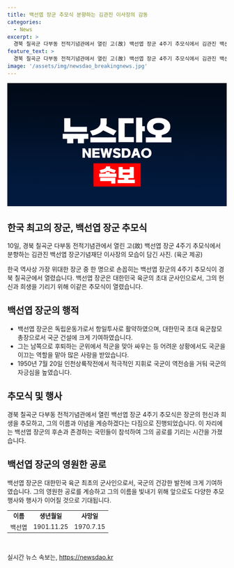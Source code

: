 ```yaml
---
title: 백선엽 장군 추모식 분향하는 김관진 이사장의 감동
categories:
  - News
excerpt: >
  경북 칠곡군 다부동 전적기념관에서 열린 고(故) 백선엽 장군 4주기 추모식에서 김관진 백선엽장군기념재단 이사장이 분향하는 모습. (출처: 뉴스1)
feature_text: >
  경북 칠곡군 다부동 전적기념관에서 열린 고(故) 백선엽 장군 4주기 추모식에서 김관진 백선엽장군기념재단 이사장이 분향하는 모습. (출처: 뉴스1)
image: '/assets/img/newsdao_breakingnews.jpg'
---
```


<p><img src="/assets/img/newsdao_breakingnews.jpg" alt="bookingtag 속보" /></p>

<h2 data-ke-size="size26">한국 최고의 장군, 백선엽 장군 추모식</h2>

<p data-ke-size="size16">10일, 경북 칠곡군 다부동 전적기념관에서 열린 고(故) 백선엽 장군 4주기 추모식에서 분향하는 김관진 백선엽 장군기념재단 이사장의 모습이 담긴 사진. (육군 제공)</p>

<p>한국 역사상 가장 위대한 장군 중 한 명으로 손꼽히는 백선엽 장군의 4주기 추모식이 경북 칠곡군에서 열렸습니다. 백선엽 장군은 대한민국 육군의 초대 군사인으로서, 그의 헌신과 희생을 기리기 위해 이같은 추모식이 열렸습니다.</p>

<h2 data-ke-size="size26">백선엽 장군의 행적</h2>

<ul>
<li>백선엽 장군은 독립운동가로서 항일투사로 활약하였으며, 대한민국 초대 육군참모총장으로서 국군 건설에 크게 기여하였습니다.</li>
<li>그는 남쪽으로 후퇴하는 군위에서 적군을 맞아 싸우는 등 어려운 상황에서도 국군을 이끄는 역할을 맡아 많은 사랑을 받았습니다.</li>
<li>1950년 7월 20일 인천상륙작전에서 적극적인 지휘로 국군이 역전승을 거둬 국군의 자긍심을 높였습니다.</li>
</ul>

<h2 data-ke-size="size26">추모식 및 행사</h2>

<p data-ke-size="size16">경북 칠곡군 다부동 전적기념관에서 열린 백선엽 장군 4주기 추모식은 장군의 헌신과 희생을 추모하고, 그의 이름과 이념을 계승하겠다는 다짐으로 진행되었습니다. 이 자리에는 백선엽 장군의 후손과 존경하는 국민들이 참석하여 그의 공로를 기리는 시간을 가졌습니다.</p>

<h2 data-ke-size="size26">백선엽 장군의 영원한 공로</h2>

<p data-ke-size="size16">백선엽 장군은 대한민국 육군 최초의 군사인으로서, 국군의 건강한 발전에 크게 기여하였습니다. 그의 영원한 공로를 계승하고 그의 이름을 빛내기 위해 앞으로도 다양한 추모 행사와 행사가 이어질 것으로 기대됩니다.</p>

<table>
<tbody>
<tr>
<td style="text-align: center; height: 17px;"><b>이름</b></td>
<td style="text-align: center; height: 17px;"><b>생년월일</b></td>
<td style="text-align: center; height: 17px;"><b>사망일</b></td>
</tr>
<tr>
<td style="text-align: center; height: 17px;">백선엽</td>
<td style="text-align: center; height: 17px;">1901.11.25</td>
<td style="text-align: center; height: 17px;">1970.7.15</td>
</tr>
</tbody>
</table>

<p data-ke-size="size16">&nbsp;</p>
실시간 뉴스 속보는, <a href="https://newsdao.kr" rel="dofollow">https://newsdao.kr</a>


